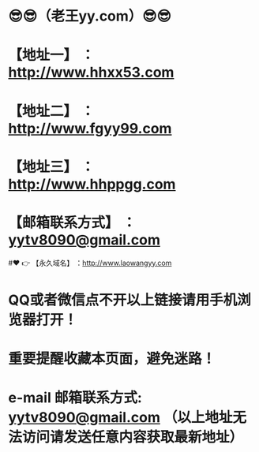 # :sunglasses::sunglasses:（老王yy.com）:sunglasses::sunglasses:
# 【地址一】 ：http://www.hhxx53.com
# 【地址二】 ：http://www.fgyy99.com
# 【地址三】 ：http://www.hhppgg.com
# 【邮箱联系方式】 ：yytv8090@gmail.com
#:heart: :point_right: 【永久域名】 ：http://www.laowangyy.com
# QQ或者微信点不开以上链接请用手机浏览器打开！
# 重要提醒收藏本页面，避免迷路！
# e-mail 邮箱联系方式: yytv8090@gmail.com （以上地址无法访问请发送任意内容获取最新地址）
